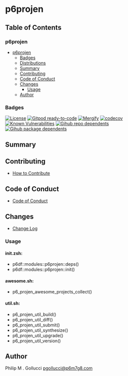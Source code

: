 # p6projen

## Table of Contents


### p6projen
- [p6projen](#p6projen)
  - [Badges](#badges)
  - [Distributions](#distributions)
  - [Summary](#summary)
  - [Contributing](#contributing)
  - [Code of Conduct](#code-of-conduct)
  - [Changes](#changes)
    - [Usage](#usage)
  - [Author](#author)

### Badges

[![License](https://img.shields.io/badge/License-Apache%202.0-yellowgreen.svg)](https://opensource.org/licenses/Apache-2.0)
[![Gitpod ready-to-code](https://img.shields.io/badge/Gitpod-ready--to--code-blue?logo=gitpod)](https://gitpod.io/#https://github.com/p6m7g8/p6projen)
[![Mergify](https://img.shields.io/endpoint.svg?url=https://gh.mergify.io/badges/p6m7g8/p6projen/&style=flat)](https://mergify.io)
[![codecov](https://codecov.io/gh/p6m7g8/p6projen/branch/master/graph/badge.svg?token=14Yj1fZbew)](https://codecov.io/gh/p6m7g8/p6projen)
[![Known Vulnerabilities](https://snyk.io/test/github/p6m7g8/p6projen/badge.svg?targetFile=package.json)](https://snyk.io/test/github/p6m7g8/p6projen?targetFile=package.json)
[![Gihub repo dependents](https://badgen.net/github/dependents-repo/p6m7g8/p6projen)](https://github.com/p6m7g8/p6projen/network/dependents?dependent_type=REPOSITORY)
[![Gihub package dependents](https://badgen.net/github/dependents-pkg/p6m7g8/p6projen)](https://github.com/p6m7g8/p6projen/network/dependents?dependent_type=PACKAGE)

## Summary

## Contributing

- [How to Contribute](CONTRIBUTING.md)

## Code of Conduct

- [Code of Conduct](https://github.com/p6m7g8/.github/blob/master/CODE_OF_CONDUCT.md)

## Changes

- [Change Log](CHANGELOG.md)

### Usage

#### init.zsh:

- p6df::modules::p6projen::deps()
- p6df::modules::p6projen::init()

#### awesome.sh:

- p6_projen_awesome_projects_collect()

#### util.sh:

- p6_projen_util_build()
- p6_projen_util_diff()
- p6_projen_util_submit()
- p6_projen_util_synthesize()
- p6_projen_util_upgrade()
- p6_projen_util_version()


## Author

Philip M . Gollucci <pgollucci@p6m7g8.com>
